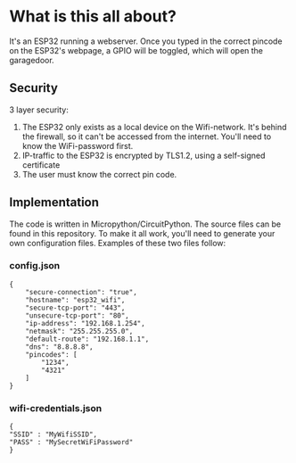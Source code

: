 # What is this all about?
It's an ESP32 running a webserver.  Once you typed in the correct pincode on the ESP32's webpage, a GPIO will be toggled, which will open the garagedoor.
## Security
3 layer security:

 1. The ESP32 only exists as a local device on the Wifi-network.  It's behind the firewall, so it can't be accessed from the internet.  You'll need to know the WiFi-password first.
 2. IP-traffic to the ESP32 is encrypted by TLS1.2, using a self-signed certificate
 3. The user must know the correct pin code.
## Implementation
The code is written in Micropython/CircuitPython.  The source files can be found in this repository.  To make it all work, you'll need to generate your own configuration files.  Examples of these two files follow:
### config.json
    {
	    "secure-connection": "true",
	    "hostname": "esp32_wifi",
	    "secure-tcp-port": "443",
	    "unsecure-tcp-port": "80",
	    "ip-address": "192.168.1.254",
	    "netmask": "255.255.255.0",
	    "default-route": "192.168.1.1",
	    "dns": "8.8.8.8",
	    "pincodes": [
	        "1234",
	        "4321"
	    ]
	}
### wifi-credentials.json
    {
    "SSID" : "MyWifiSSID",
    "PASS" : "MySecretWiFiPassword"
	}


